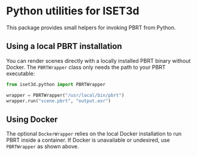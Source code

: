 # Python utilities for ISET3d

This package provides small helpers for invoking PBRT from Python.

## Using a local PBRT installation

You can render scenes directly with a locally installed PBRT binary without
Docker.  The `PBRTWrapper` class only needs the path to your PBRT executable:

```python
from iset3d.python import PBRTWrapper

wrapper = PBRTWrapper("/usr/local/bin/pbrt")
wrapper.run("scene.pbrt", "output.exr")
```

## Using Docker

The optional `DockerWrapper` relies on the local Docker installation to run PBRT
inside a container.  If Docker is unavailable or undesired, use
`PBRTWrapper` as shown above.
